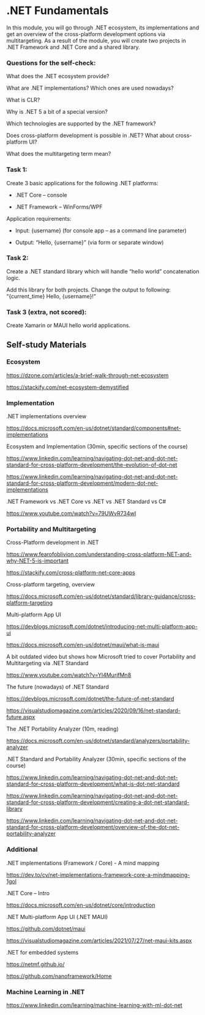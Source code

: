 # .NET Fundamentals

In this module, you will go through .NET ecosystem, its implementations and get an overview of the cross-platform development options via multitargeting. As a result of the module, you will create two projects in .NET Framework and .NET Core and a shared library.  

### Questions for the self-check:

What does the .NET ecosystem provide?

What are .NET implementations? Which ones are used nowadays?

What is CLR?

Why is .NET 5 a bit of a special version?

Which technologies are supported by the .NET framework?

Does cross-platform development is possible in .NET? What about cross-platform UI?

What does the multitargeting term mean?

### Task 1:

Create 3 basic applications for the following .NET platforms:

* .NET Core – console

* .NET Framework – WinForms/WPF

Application requirements:

* Input: {username} (for console app – as a command line parameter)

* Output: “Hello, {username}” (via form or separate window) 

### Task 2:  

Create a .NET standard library which will handle “hello world” concatenation logic. 

Add this library for both projects. Change the output to following: “{current_time} Hello, {username}!”

### Task 3 (extra, not scored): 

Create Xamarin or MAUI hello world applications.

## Self-study Materials

### Ecosystem
https://dzone.com/articles/a-brief-walk-through-net-ecosystem

https://stackify.com/net-ecosystem-demystified

### Implementation
.NET implementations overview

https://docs.microsoft.com/en-us/dotnet/standard/components#net-implementations

Ecosystem and Implementation (30min, specific sections of the course)

https://www.linkedin.com/learning/navigating-dot-net-and-dot-net-standard-for-cross-platform-development/the-evolution-of-dot-net

https://www.linkedin.com/learning/navigating-dot-net-and-dot-net-standard-for-cross-platform-development/modern-dot-net-implementations

.NET Framework vs .NET Core vs .NET vs .NET Standard vs C#

https://www.youtube.com/watch?v=79UWvR734wI

### Portability and Multitargeting
Cross-Platform development in .NET

https://www.fearofoblivion.com/understanding-cross-platform-NET-and-why-NET-5-is-important

https://stackify.com/cross-platform-net-core-apps

Cross-platform targeting, overview

https://docs.microsoft.com/en-us/dotnet/standard/library-guidance/cross-platform-targeting

Multi-platform App UI

https://devblogs.microsoft.com/dotnet/introducing-net-multi-platform-app-ui

https://docs.microsoft.com/en-us/dotnet/maui/what-is-maui

A bit outdated video but shows how Microsoft tried to cover Portability and Multitargeting via .NET Standard

https://www.youtube.com/watch?v=YI4MurjfMn8

The future (nowadays) of .NET Standard

https://devblogs.microsoft.com/dotnet/the-future-of-net-standard

https://visualstudiomagazine.com/articles/2020/09/16/net-standard-future.aspx

The .NET Portability Analyzer (10m, reading)

https://docs.microsoft.com/en-us/dotnet/standard/analyzers/portability-analyzer

.NET Standard and Portability Analyzer (30min, specific sections of the course)

https://www.linkedin.com/learning/navigating-dot-net-and-dot-net-standard-for-cross-platform-development/what-is-dot-net-standard

https://www.linkedin.com/learning/navigating-dot-net-and-dot-net-standard-for-cross-platform-development/creating-a-dot-net-standard-library

https://www.linkedin.com/learning/navigating-dot-net-and-dot-net-standard-for-cross-platform-development/overview-of-the-dot-net-portability-analyzer

### Additional
.NET implementations (Framework / Core) - A mind mapping

https://dev.to/cv/net-implementations-framework-core-a-mindmapping-1gol

.NET Core – Intro

https://docs.microsoft.com/en-us/dotnet/core/introduction

.NET Multi-platform App UI (.NET MAUI)

https://github.com/dotnet/maui

https://visualstudiomagazine.com/articles/2021/07/27/net-maui-kits.aspx

.NET for embedded systems

https://netmf.github.io/

https://github.com/nanoframework/Home

### Machine Learning in .NET

https://www.linkedin.com/learning/machine-learning-with-ml-dot-net 
